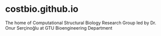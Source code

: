 # costbio.github.io
The home of Computational Structural Biology Research Group led by Dr. Onur Serçinoğlu at GTU Bioengineering Department
